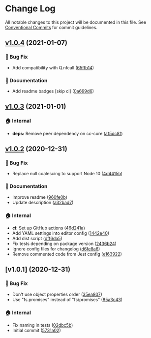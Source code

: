 # Change Log

All notable changes to this project will be documented in this file.
See [Conventional Commits](https://conventionalcommits.org) for commit guidelines.

## [v1.0.4](https://github.com/the-spyke/spyke-conventional-changelog-preset/compare/v1.0.3...v1.0.4) (2021-01-07)

### :bug: Bug Fix

* Add compatibility with Q.nfcall ([65ffb14](https://github.com/the-spyke/spyke-conventional-changelog-preset/commit/65ffb14d7b021c4859e09cfec8becd470a3a8efa))

### :memo: Documentation

* Add readme badges [skip ci] ([0a699d6](https://github.com/the-spyke/spyke-conventional-changelog-preset/commit/0a699d6e751ffc79b4ab202fd6c63a6c9ef4a7dc))

## [v1.0.3](https://github.com/the-spyke/spyke-conventional-changelog-preset/compare/v1.0.2...v1.0.3) (2021-01-01)

### :house: Internal

* **deps:** Remove peer dependency on cc-core ([af5dc8f](https://github.com/the-spyke/spyke-conventional-changelog-preset/commit/af5dc8febf4041df356571f3625650570312c0db))

## [v1.0.2](https://github.com/the-spyke/spyke-conventional-changelog-preset/compare/v1.0.1...v1.0.2) (2020-12-31)

### :bug: Bug Fix

* Replace null coalescing to support Node 10 ([4d4415b](https://github.com/the-spyke/spyke-conventional-changelog-preset/commit/4d4415b06e1c92a27174fa34baa60f665f2e33a3))

### :memo: Documentation

* Improve readme ([960fe0b](https://github.com/the-spyke/spyke-conventional-changelog-preset/commit/960fe0b377f75e133af1de481fbb3f09c3d4a51c))
* Update description ([a32bad7](https://github.com/the-spyke/spyke-conventional-changelog-preset/commit/a32bad78a52fdccbbf96bf702a3ff0dcc62261c7))

### :house: Internal

* **ci:** Set up GitHub actions ([46d241a](https://github.com/the-spyke/spyke-conventional-changelog-preset/commit/46d241ac3e31e5c305ecf63de7bea102e3ddf97e))
* Add YAML settings into editor config ([1442e40](https://github.com/the-spyke/spyke-conventional-changelog-preset/commit/1442e409c814f982e59a4e14c53e01254ed2584c))
* Add dist script ([dff6da5](https://github.com/the-spyke/spyke-conventional-changelog-preset/commit/dff6da546d05317e3f0d15276f9a4ffbf283d090))
* Fix tests depending on package version ([2436b24](https://github.com/the-spyke/spyke-conventional-changelog-preset/commit/2436b24e5339837b43f4c80596da849dcac65511))
* Ignore config files for changelog ([d6fe8a6](https://github.com/the-spyke/spyke-conventional-changelog-preset/commit/d6fe8a62f4b5833892c7b2e95fbe0703c81be73d))
* Remove commented code from Jest config ([e163922](https://github.com/the-spyke/spyke-conventional-changelog-preset/commit/e16392244ab982f9af095322159027211c6aa96d))

## [v1.0.1] (2020-12-31)

### :bug: Bug Fix

* Don't use object properties order ([35ea807](https://github.com/the-spyke/spyke-conventional-changelog-preset/commit/35ea80722b9b05ad26e3ec38f0a946e47096c66f))
* Use "fs.promises" instead of "fs/promises" ([85a3c43](https://github.com/the-spyke/spyke-conventional-changelog-preset/commit/85a3c4333f7d786e4283817e59441bb5ce8c27d8))

### :house: Internal

* Fix naming in tests ([02dbc5b](https://github.com/the-spyke/spyke-conventional-changelog-preset/commit/02dbc5beb1055e955b8a756f501325357caa693c))
* Initial commit ([5731a02](https://github.com/the-spyke/spyke-conventional-changelog-preset/commit/5731a028ca92237a29be09df4d1ef4fe7129e18a))
